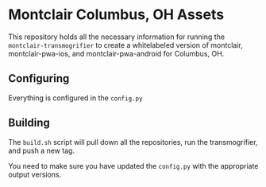 # Montclair Columbus, OH Assets

This repository holds all the necessary information for running the
`montclair-transmogrifier` to create a whitelabeled version of
montclair, montclair-pwa-ios, and montclair-pwa-android for
Columbus, OH.

## Configuring

Everything is configured in the `config.py`

## Building

The `build.sh` script will pull down all the repositories, run the
transmogrifier, and push a new tag.

You need to make sure you have updated the `config.py` with the
appropriate output versions.
